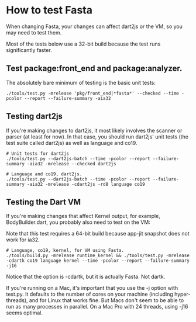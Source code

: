 <!--
Copyright (c) 2017, the Dart project authors.  Please see the AUTHORS file
for details. All rights reserved. Use of this source code is governed by a
BSD-style license that can be found in the LICENSE file.
-->
# How to test Fasta

When changing Fasta, your changes can affect dart2js or the VM, so you may need
to test them.

Most of the tests below use a 32-bit build because the test runs significantly faster.

<!-- TODO(ahe): Soon, also the analyzer. -->

## Test package:front_end and package:analyzer.

The absolutely bare minimum of testing is the basic unit tests:

```
./tools/test.py -mrelease 'pkg/front_end|*fasta*' --checked --time -pcolor --report --failure-summary -aia32
```

## Testing dart2js

If you're making changes to dart2js, it most likely involves the scanner or parser (at least for now). In that case, you should run dart2js' unit tests (the test suite called dart2js) as well as language and co19.

```
# Unit tests for dart2js
./tools/test.py --dart2js-batch --time -pcolor --report --failure-summary -aia32 -mrelease --checked dart2js

# Language and co19, dart2js.
./tools/test.py --dart2js-batch --time -pcolor --report --failure-summary -aia32 -mrelease -cdart2js -rd8 language co19
```

## Testing the Dart VM

If you're making changes that affect Kernel output, for example, BodyBuilder.dart, you probably also need to test on the VM:

Note that this test requires a 64-bit build because app-jit snapshot does not work for ia32.

```
# Language, co19, kernel, for VM using Fasta.
./tools/build.py -mrelease runtime_kernel && ./tools/test.py -mrelease -cdartk co19 language kernel --time -pcolor --report --failure-summary -j16
```


Notice that the option is -cdartk, but it is actually Fasta. Not dartk.

If you're running on a Mac, it's important that you use the -j option with test.py. It defaults to the number of cores on your machine (including hyper-threads), and for Linux that works fine. But Macs don't seem to be able to run as many processes in parallel. On a Mac Pro with 24 threads, using -j16 seems optimal.
